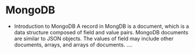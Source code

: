 # MongoDB
- Introduction to MongoDB
A record in MongDB is a document, which is a data structure composed of field and value pairs. MongoDB documents are similar to JSON objects. The values of field may include other documents, arrays, and arrays of documents.
....
